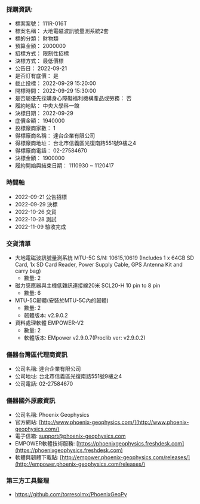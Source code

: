 ### 採購資訊:
  + 標案案號：	111R-016T
  + 標案名稱：	大地電磁波訊號量測系統2套
  + 標的分類：	財物類
  + 預算金額：	2000000
  + 招標方式：	限制性招標
  + 決標方式：	最低價標
  + 公告日：	2022-09-21
  + 是否訂有底價：	是
  + 截止投標：	2022-09-29 15:20:00
  + 開標時間：	2022-09-29 15:30:00
  + 是否屬優先採購身心障礙福利機構產品或勞務：	否
  + 履約地點：	中央大學科一館
  + 決標日期：	2022-09-29
  + 底價金額：	1940000
  + 投標廠商家數：	1
  + 得標廠商名稱：	達台企業有限公司
  + 得標廠商地址：	台北市信義區光復南路551號9樓之4
  + 得標廠商電話：	02-27584670
  + 決標金額：	1900000
  + 履約開始與結束日期：	1110930 ~ 1120417
  
### 時間軸
  + 2022-09-21 公告招標
  + 2022-09-29 決標
  + 2022-10-26 交貨
  + 2022-10-28 測試
  + 2022-11-09 驗收完成

### 交貨清單
  + 大地電磁波訊號量測系統 MTU-5C S/N: 10615,10619 (Includes 1 x 64GB SD Card, 1x SD Card Reader, Power Supply Cable, GPS Antenna Kit and carry bag) 
    + 數量: 2
  + 磁力感應器與主機低雜訊連接線20米 SCL20-H 10 pin to 8 pin
    + 數量: 6
  + MTU-5C韌體(安裝於MTU-5C內的韌體)
    + 數量: 2
    + 韌體版本: v2.9.0.2
  + 資料處理軟體 EMPOWER-V2
    + 數量: 2 
    + 軟體版本: EMpower v2.9.0.7(Proclib ver: v2.9.0.2)
    
### 儀器台灣區代理商資訊
  + 公司名稱: 達台企業有限公司
  + 公司地址: 台北市信義區光復南路551號9樓之4
  + 公司電話: 02-27584670
  
### 儀器國外原廠資訊
  + 公司名稱: Phoenix Geophysics
  + 官方網站: [http://www.phoenix-geophysics.com/](http://www.phoenix-geophysics.com/)
  + 電子信箱: support@phoenix-geophysics.com
  + EMPOWER軟體技術服務: [https://phoenixgeophysics.freshdesk.com](https://phoenixgeophysics.freshdesk.com)
  + 軟體與韌體下載點: [http://empower.phoenix-geophysics.com/releases/](http://empower.phoenix-geophysics.com/releases/)
   
### 第三方工具整理
  + https://github.com/torresolmx/PhoenixGeoPy
